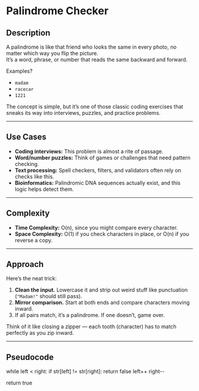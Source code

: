 # Palindrome Checker  

## Description  
A palindrome is like that friend who looks the same in every photo, no matter which way you flip the picture.  
It’s a word, phrase, or number that reads the same backward and forward.  

Examples?  
- `madam`  
- `racecar`  
- `1221`  

The concept is simple, but it’s one of those classic coding exercises that sneaks its way into interviews, puzzles, and practice problems.  

---

## Use Cases  
- **Coding interviews:** This problem is almost a rite of passage.  
- **Word/number puzzles:** Think of games or challenges that need pattern checking.  
- **Text processing:** Spell checkers, filters, and validators often rely on checks like this.  
- **Bioinformatics:** Palindromic DNA sequences actually exist, and this logic helps detect them.  

---

## Complexity  
- **Time Complexity:** O(n), since you might compare every character.  
- **Space Complexity:** O(1) if you check characters in place, or O(n) if you reverse a copy.  

---

## Approach  
Here’s the neat trick:  

1. **Clean the input.** Lowercase it and strip out weird stuff like punctuation (`"Madam!"` should still pass).  
2. **Mirror comparison.** Start at both ends and compare characters moving inward.  
3. If all pairs match, it’s a palindrome. If one doesn’t, game over.  

Think of it like closing a zipper — each tooth (character) has to match perfectly as you zip inward.  

---

## Pseudocode  
while left < right:
    if str[left] != str[right]:
        return false
    left++
    right--

return true
